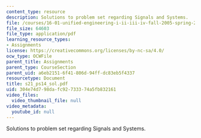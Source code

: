 ```yaml
---
content_type: resource
description: Solutions to problem set regarding Signals and Systems.
file: /courses/16-01-unified-engineering-i-ii-iii-iv-fall-2005-spring-2006/304e74d798dafc92733374a5fb832161_s21_ps14_sol.pdf
file_size: 64603
file_type: application/pdf
learning_resource_types:
- Assignments
license: https://creativecommons.org/licenses/by-nc-sa/4.0/
ocw_type: OCWFile
parent_title: Assignments
parent_type: CourseSection
parent_uid: a6eb2151-6f41-806d-94ff-dc83eb5f4337
resourcetype: Document
title: s21_ps14_sol.pdf
uid: 304e74d7-98da-fc92-7333-74a5fb832161
video_files:
  video_thumbnail_file: null
video_metadata:
  youtube_id: null
---
```

Solutions to problem set regarding Signals and Systems.